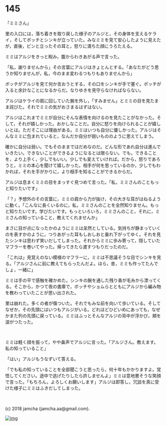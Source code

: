 # 145

「ミミさん」  

里の入口には，落ち着きを取り戻した様子のアルジと，その身体を支えるケライ，そしてボッチとシンキが立っていた。みなミミを見て安心したように見えたが，直後，ピンと立ったその耳と，怒りに満ちた顔にうろたえる。  

ミミはアルジをきっと睨み，腹からわきあがる声で言った。  

「私，謝りませんから」その言葉にアルジはきょとんとする。「あなたがどう思うか知りませんが，私，今のまま変わるつもりもありませんから」  

ボッチがアルジを見て何か言おうとする，その口をシンキが手で塞ぐ。ボッチが入ると余計なことになるからだ。なりゆきを見守らなければならない。  

アルジはケライの肩に回していた腕を外し，「すみません」とミミの目を見たまま詫びた。それでミミの気がおさまるはずはない。  

アルジはこれまでミミが自分にそんな表情を向けるのを見たことがなかった。そして，それが嬉しかった。おかしなことだ。自分に怒りを向けられることが嬉しいとは。ただそこには理由がある。ミミはいつも自分に優しかった。アルジはそんなミミに包まれていると，なんだか自分が弱いもののように思えてしまう。  

確かに自分は弱い。でもそのままではだめなのだ。どんな形であれ自分は進んでいきたい。できないことができるようになるとは限らない。でも，できることを，より上手く，少しでもいい。少しでも変えていければ。だから，怒りであろうと，ミミの本心を聞けて嬉しかった。相手が何を思っているのか，少しでもわかれば，それを手がかりに，より相手を知ることができるからだ。  

アルジは息まくミミの目をまっすぐ見つめて言った。「私，ミミさんのこともっと知りたいです」  

「？」予想外のその言葉に，ミミの肩から力が抜け，その大きな耳がはねるように動く。「こんなに長くいるのに，私，ミミさんのことを全然知りません。もっと知りたいです。学びたいです。もっといろいろ，ミミさんのこと，それに，ミミさんの知っていること，教えてくれませんか」  

まさに目が点になったかのようにミミは呆然としている。気持ちが静まっていくのを表すかのように，つりあがった耳もしおしおと垂れ下がってゆく。それを見たシンキは思わず笑いだしてしまった。それからミミに歩み寄って，隠していたマフラーを巻いてやった。帰ってきたら渡すつもりだったのだ。  

「これは」見覚えのない模様のマフラーに，ミミは不思議そうな目でシンキを見る。「アルジさんに前に教えてもらったんだよ。ほら，昔，ミミも作ってたんでしょ，一緒に」  

ミミは手の平で感触を確かめた。シンキの腕を通した残り香が毛糸から漂ってくる。そこから，かつて夜の書庫で，ボッチやショムらとともにアルジから編み物を教わっていたことが思い出された。  

里は崩れた。多くの者が傷ついた。それでもみな前を向いて歩いている。そしてなぜか，その先頭にはいつもアルジがいる。どれほどひどいめにあっても，なぜかまた列の先頭に戻っている。ミミはふっとそんなアルジの背中が浮かび，頬を涙がつたった。  

<br>  

ミミは軽く顔を振って，やや鼻声でアルジに言った。「アルジさん。教えます。私の知っていること」  

「はい」アルジもうなずいて答える。  

「でも私の知っていることを全部聞こうと思ったら，何十年もかかりますよ。覚悟してください。途中で逃げたりしたら許しませんよ」ミミは意地悪そうな笑顔で言った。「もちろん，よろしくお願いします」アルジは即答し，冗談を真に受けた様子にミミはふきだしてしまった。  

<br>  
<br>  
(c) 2018 jamcha (jamcha.aa@gmail.com).  

[![img](http://i.creativecommons.org/l/by-nc-sa/4.0/88x31.png)](http://creativecommons.org/licenses/by-nc-sa/4.0/deed)
